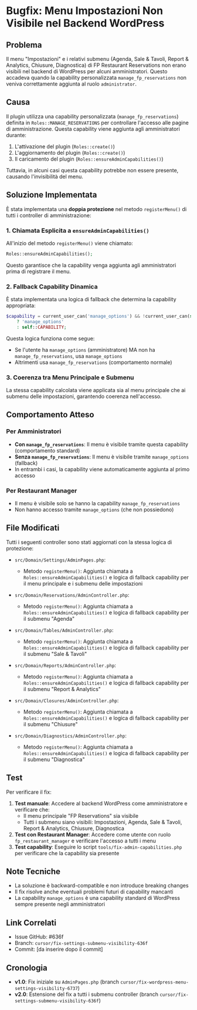 # Bugfix: Menu Impostazioni Non Visibile nel Backend WordPress

## Problema

Il menu "Impostazioni" e i relativi submenu (Agenda, Sale & Tavoli, Report & Analytics, Chiusure, Diagnostica) di FP Restaurant Reservations non erano visibili nel backend di WordPress per alcuni amministratori. Questo accadeva quando la capability personalizzata `manage_fp_reservations` non veniva correttamente aggiunta al ruolo `administrator`.

## Causa

Il plugin utilizza una capability personalizzata (`manage_fp_reservations`) definita in `Roles::MANAGE_RESERVATIONS` per controllare l'accesso alle pagine di amministrazione. Questa capability viene aggiunta agli amministratori durante:

1. L'attivazione del plugin (`Roles::create()`)
2. L'aggiornamento del plugin (`Roles::create()`)
3. Il caricamento del plugin (`Roles::ensureAdminCapabilities()`)

Tuttavia, in alcuni casi questa capability potrebbe non essere presente, causando l'invisibilità del menu.

## Soluzione Implementata

È stata implementata una **doppia protezione** nel metodo `registerMenu()` di tutti i controller di amministrazione:

### 1. Chiamata Esplicita a `ensureAdminCapabilities()`

All'inizio del metodo `registerMenu()` viene chiamato:

```php
Roles::ensureAdminCapabilities();
```

Questo garantisce che la capability venga aggiunta agli amministratori prima di registrare il menu.

### 2. Fallback Capability Dinamica

È stata implementata una logica di fallback che determina la capability appropriata:

```php
$capability = current_user_can('manage_options') && !current_user_can(self::CAPABILITY) 
    ? 'manage_options' 
    : self::CAPABILITY;
```

Questa logica funziona come segue:
- Se l'utente ha `manage_options` (amministratore) MA non ha `manage_fp_reservations`, usa `manage_options`
- Altrimenti usa `manage_fp_reservations` (comportamento normale)

### 3. Coerenza tra Menu Principale e Submenu

La stessa capability calcolata viene applicata sia al menu principale che ai submenu delle impostazioni, garantendo coerenza nell'accesso.

## Comportamento Atteso

### Per Amministratori
- **Con `manage_fp_reservations`**: Il menu è visibile tramite questa capability (comportamento standard)
- **Senza `manage_fp_reservations`**: Il menu è visibile tramite `manage_options` (fallback)
- In entrambi i casi, la capability viene automaticamente aggiunta al primo accesso

### Per Restaurant Manager
- Il menu è visibile solo se hanno la capability `manage_fp_reservations`
- Non hanno accesso tramite `manage_options` (che non possiedono)

## File Modificati

Tutti i seguenti controller sono stati aggiornati con la stessa logica di protezione:

- `src/Domain/Settings/AdminPages.php`:
  - Metodo `registerMenu()`: Aggiunta chiamata a `Roles::ensureAdminCapabilities()` e logica di fallback capability per il menu principale e i submenu delle impostazioni

- `src/Domain/Reservations/AdminController.php`:
  - Metodo `registerMenu()`: Aggiunta chiamata a `Roles::ensureAdminCapabilities()` e logica di fallback capability per il submenu "Agenda"

- `src/Domain/Tables/AdminController.php`:
  - Metodo `registerMenu()`: Aggiunta chiamata a `Roles::ensureAdminCapabilities()` e logica di fallback capability per il submenu "Sale & Tavoli"

- `src/Domain/Reports/AdminController.php`:
  - Metodo `registerMenu()`: Aggiunta chiamata a `Roles::ensureAdminCapabilities()` e logica di fallback capability per il submenu "Report & Analytics"

- `src/Domain/Closures/AdminController.php`:
  - Metodo `registerMenu()`: Aggiunta chiamata a `Roles::ensureAdminCapabilities()` e logica di fallback capability per il submenu "Chiusure"

- `src/Domain/Diagnostics/AdminController.php`:
  - Metodo `registerMenu()`: Aggiunta chiamata a `Roles::ensureAdminCapabilities()` e logica di fallback capability per il submenu "Diagnostica"

## Test

Per verificare il fix:

1. **Test manuale**: Accedere al backend WordPress come amministratore e verificare che:
   - Il menu principale "FP Reservations" sia visibile
   - Tutti i submenu siano visibili: Impostazioni, Agenda, Sale & Tavoli, Report & Analytics, Chiusure, Diagnostica
2. **Test con Restaurant Manager**: Accedere come utente con ruolo `fp_restaurant_manager` e verificare l'accesso a tutti i menu
3. **Test capability**: Eseguire lo script `tools/fix-admin-capabilities.php` per verificare che la capability sia presente

## Note Tecniche

- La soluzione è backward-compatible e non introduce breaking changes
- Il fix risolve anche eventuali problemi futuri di capability mancanti
- La capability `manage_options` è una capability standard di WordPress sempre presente negli amministratori

## Link Correlati

- Issue GitHub: #636f
- Branch: `cursor/fix-settings-submenu-visibility-636f`
- Commit: [da inserire dopo il commit]

## Cronologia

- **v1.0**: Fix iniziale su `AdminPages.php` (branch `cursor/fix-wordpress-menu-settings-visibility-6737`)
- **v2.0**: Estensione del fix a tutti i submenu controller (branch `cursor/fix-settings-submenu-visibility-636f`)
